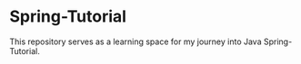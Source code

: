 # Spring-Tutorial
This repository serves as a learning space for my journey into Java Spring-Tutorial.
